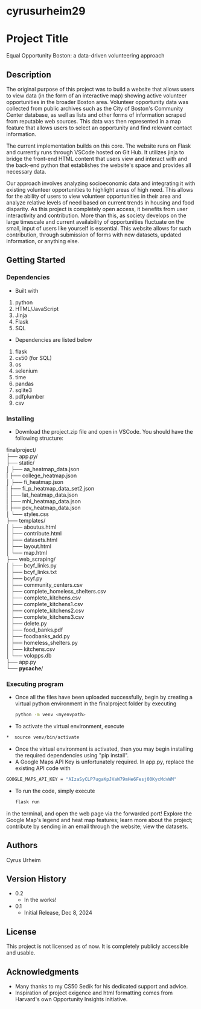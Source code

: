 # cyrusurheim29
# Project Title
Equal Opportunity Boston: a data-driven volunteering approach
## Description

The original purpose of this project was to build a website that allows users to view data (in the form of an interactive map) showing active volunteer opportunities in the broader Boston area. Volunteer opportunity data was collected from public archives such as the City of Boston's Community Center database, as well as lists and other forms of information scraped from reputable web sources. This data was then represented in a map feature that allows users to select an opportunity and find relevant contact information.

The current implementation builds on this core. The website runs on Flask and currently runs through VSCode hosted on Git Hub. It utilizes jinja to bridge the front-end HTML content that users view and interact with and the back-end python that establishes the website's space and provides all necessary data.

Our approach involves analyzing socioeconomic data and integrating it with existing volunteer opportunities to highlight areas of high need. This allows for the ability of users to view volunteer opportunities in their area and analyze relative levels of need based on current trends in housing and food disparity. As this project is completely open access, it benefits from user interactivity and contribution. More than this, as society develops on the large timescale and current availability of opportunities fluctuate on the small, input of users like yourself is essential. This website allows for such contribution, through submission of forms with new datasets, updated information, or anything else.


## Getting Started


### Dependencies
* Built with
<ol>
  <li>python</li>
  <li>HTML/JavaScript</li>
  <li>Jinja</li>
  <li>Flask</li>
  <li>SQL</li>
</ol> 


* Dependencies are listed below
<ol>
  <li>flask</li>
  <li>cs50 (for SQL)</li>
  <li>os</li>
  <li>selenium</li>
  <li>time</li>
  <li>pandas</li>
  <li>sqlite3</li>
  <li>pdfplumber</li>
  <li>csv</li>
</ol> 

### Installing

* Download the project.zip file and open in VSCode. You should have the following structure:

finalproject/  
├── app.py/                 
├── static/               
│   ├── aa_heatmap_data.json  
|   ├── college_heatmap.json  
│   ├── fi_heatmap.json  
|   ├── fi_p_heatmap_data_set2.json  
|   ├── lat_heatmap_data.json  
|   ├── mhi_heatmap_data.json  
|   ├── pov_heatmap_data.json  
│   └── styles.css  
├── templates/          
│   ├── aboutus.html          
│   ├── contribute.html      
│   ├── datasets.html   
│   ├── layout.html               
│   └── map.html                
├── web_scraping/                 
│   ├── bcyf_links.py             
│   ├── bcyf_links.txt  
│   ├── bcyf.py                   
│   ├── community_centers.csv  
│   ├── complete_homeless_shelters.csv  
│   ├── complete_kitchens.csv  
│   ├── complete_kitchens1.csv  
│   ├── complete_kitchens2.csv  
│   ├── complete_kitchens3.csv  
│   ├── delete.py  
│   ├── food_banks.pdf  
│   ├── foodbanks_add.py         
│   ├── homeless_shelters.py         
│   ├── kitchens.csv  
│   └── volopps.db  
├── app.py  
└── __pycache__/         


### Executing program

* Once all the files have been uploaded successfully, begin by creating a virtual python environment in the finalproject folder by executing
  ```sh
  python -m venv <myenvpath>
  ```
*  To activate the virtual environment, execute
  ```sh
*  source venv/bin/activate
  ```
*  Once the virtual environment is activated, then you may begin installing the required dependencies using "pip install".
*  A Google Maps API Key is unfortunately required. In app.py, replace the existing API code with
  ```sh
  GOOGLE_MAPS_API_KEY = "AIzaSyCLP7ugaKpJVaW79mHe6Fesj00KycMdvWM"
  ```
* To run the code, simply execute
  ```sh
  flask run
  ```
in the terminal, and open the web page via the forwarded port! Explore the Google Map's legend and heat map features; learn more about the project; contribute by sending in an email through the website; view the datasets.

## Authors
Cyrus Urheim

## Version History

* 0.2
    * In the works!
* 0.1
    * Initial Release, Dec 8, 2024

## License

This project is not licensed as of now. It is completely publicly accessible and usable.

## Acknowledgments

* Many thanks to my CS50 Sedik for his dedicated support and advice.
* Inspiration of project exigence and html formatting comes from Harvard's own Opportunity Insights initiative.

